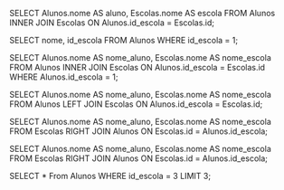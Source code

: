 SELECT Alunos.nome AS aluno, Escolas.nome AS escola
FROM Alunos
INNER JOIN Escolas ON Alunos.id_escola = Escolas.id;

SELECT nome, id_escola
FROM Alunos
WHERE id_escola = 1;


SELECT 
  Alunos.nome AS nome_aluno,
  Escolas.nome AS nome_escola
FROM 
  Alunos
INNER JOIN 
  Escolas ON Alunos.id_escola = Escolas.id
WHERE 
  Alunos.id_escola = 1;
  
SELECT 
  Alunos.nome AS nome_aluno,
  Escolas.nome AS nome_escola
FROM 
  Alunos 
LEFT JOIN 
  Escolas 
ON 
  Alunos.id_escola = Escolas.id;
  
  
  
SELECT 
  Alunos.nome AS nome_aluno,
  Escolas.nome AS nome_escola
FROM 
  Escolas
RIGHT JOIN 
  Alunos ON Escolas.id = Alunos.id_escola;



SELECT 
  Alunos.nome AS nome_aluno,
  Escolas.nome AS nome_escola
FROM 
  Escolas
RIGHT JOIN 
  Alunos ON Escolas.id = Alunos.id_escola;


SELECT * From Alunos WHERE id_escola = 3 LIMIT 3;



